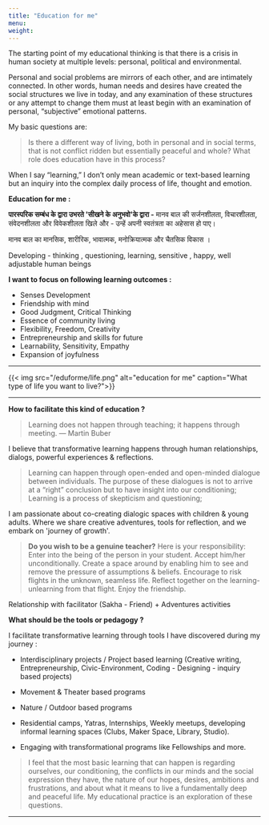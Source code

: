 ```yaml
---
title: "Education for me"
menu:
weight:
---
```


The starting point of my educational thinking is that there is a crisis in human society at multiple levels: personal, political and environmental. 

Personal and social problems are mirrors of each other, and are intimately connected. In other words, human needs and desires have created the social structures we live in today, and any examination of these structures or any attempt to change them must at least begin with an examination of personal, “subjective” emotional patterns.

My basic questions are:

> Is there a different way of living, both in personal and in social terms, that is not conflict ridden but essentially peaceful and whole? What role does education have in this process?

When I say “learning,” I don’t only mean academic or text-based learning but an inquiry into the complex daily process of life, thought and emotion.

**Education for me :**

**पारस्परिक सम्बंध के द्वारा उभरते 'सीखने के अनुभवो'के द्वारा -** मानव बाल की सर्जनशीलता, विचारशीलता, संवेदनशीलता और विवेकशीलता खिले और -
उन्हें अपनी स्वतंत्रता का अहेसास हो पाए। 

मानव बाल का मानसिक, शारीरिक, भावात्मक, मनोक्रियात्मक और चैतसिक विकास ।

Developing - thinking , questioning, learning, sensitive , happy, well adjustable human beings

**I want to focus on following learning outcomes :**

- Senses Development 
- Friendship with mind
- Good Judgment, Critical Thinking
- Essence of community living
- Flexibility, Freedom, Creativity
- Entrepreneurship and skills for future
- Learnability, Sensitivity, Empathy
- Expansion of joyfulness

-------

{{< img src="/eduforme/life.png" alt="education for me" caption="What type of life you want to live?">}}

-------

**How to facilitate this kind of education ?**

> Learning does not happen through teaching; it happens through meeting. — Martin Buber

I believe that transformative learning happens through human relationships, dialogs, powerful experiences & reflections.

> Learning can happen through open-ended and open-minded dialogue between individuals. The purpose of these dialogues is not to arrive at a “right” conclusion but to have insight into our conditioning; Learning is a process of skepticism and questioning;

I am passionate about co-creating dialogic spaces with children & young adults. 
Where we share creative adventures, tools for reflection, and we embark on 'journey of growth'.


> **Do you wish to be a genuine teacher?** Here is your responsibility: Enter into the being of the person in your student. Accept him/her unconditionally. Create a space around by enabling him to see and remove the pressure of assumptions & beliefs. Encourage to risk flights in the unknown, seamless life. Reflect together on the learning-unlearning from that flight. Enjoy the friendship.



Relationship with facilitator (Sakha - Friend) + Adventures activities 


**What should be the tools or pedagogy ?**

I facilitate transformative learning through tools I have discovered during my journey :

- Interdisciplinary projects / Project based learning (Creative writing, Entrepreneurship, Civic-Environment, Coding - Designing - inquiry based projects)
- Movement & Theater based programs
- Nature / Outdoor based programs

- Residential camps, Yatras, Internships, Weekly meetups, developing informal learning spaces (Clubs, Maker Space, Library, Studio).
- Engaging with transformational programs like Fellowships and more.


> I feel that the most basic learning that can happen is regarding ourselves, our conditioning, the conflicts in our minds and the social expression they have, the nature of our hopes, desires, ambitions and frustrations, and about what it means to live a fundamentally deep and peaceful life. My educational practice is an exploration of these questions.
-------

